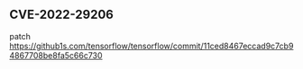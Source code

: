 ## CVE-2022-29206
patch https://github1s.com/tensorflow/tensorflow/commit/11ced8467eccad9c7cb94867708be8fa5c66c730 